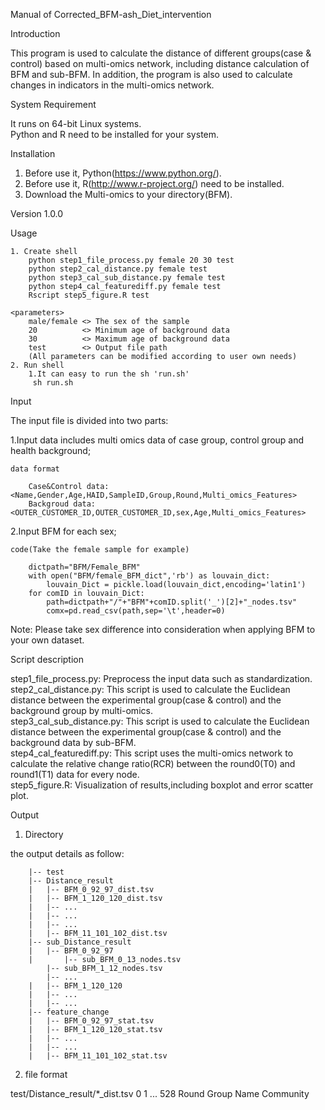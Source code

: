 Manual of Corrected_BFM-ash_Diet_intervention 

Introduction

This program is used to calculate the distance of different groups(case & control) based on multi-omics network, including distance calculation of BFM and sub-BFM. 
In addition, the program is also used to calculate changes in indicators in the multi-omics network. 


System Requirement

It runs on 64-bit Linux systems.  
Python and R need to be installed for your system.  


Installation

1. Before use it, Python(https://www.python.org/). 
2. Before use it, R(http://www.r-project.org/) need to be installed.  
3. Download the Multi-omics to your directory(BFM).  

Version 1.0.0

Usage

	1. Create shell
		python step1_file_process.py female 20 30 test
		python step2_cal_distance.py female test
		python step3_cal_sub_distance.py female test
		python step4_cal_featurediff.py female test
		Rscript step5_figure.R test
		
	<parameters>
		male/female <> The sex of the sample 
		20			<> Minimum age of background data 
		30			<> Maximum age of background data 
		test		<> Output file path 
		(All parameters can be modified according to user own needs)
	2. Run shell
		1.It can easy to run the sh 'run.sh'
		 sh run.sh

Input

The input file is divided into two parts:

1.Input data includes multi omics data of case group, control group and health background;

	data format
	
		Case&Control data:<Name,Gender,Age,HAID,SampleID,Group,Round,Multi_omics_Features>
		Backgroud data:<OUTER_CUSTOMER_ID,OUTER_CUSTOMER_ID,sex,Age,Multi_omics_Features>
	
	
2.Input BFM for each sex;
		
	code(Take the female sample for example)
	
		dictpath="BFM/Female_BFM"
		with open("BFM/female_BFM_dict",'rb') as louvain_dict:
			louvain_Dict = pickle.load(louvain_dict,encoding='latin1')
		for comID in louvain_Dict:
			path=dictpath+"/"+"BFM"+comID.split('_')[2]+"_nodes.tsv"
			comx=pd.read_csv(path,sep='\t',header=0)
			
		

Note:
	Please take sex difference into consideration when applying BFM to your own dataset.



Script description

step1_file_process.py: Preprocess the input data such as standardization.  
step2_cal_distance.py: This script is used to calculate the Euclidean distance between the experimental group(case & control) and the background group by multi-omics.  
step3_cal_sub_distance.py: This script is used to calculate the Euclidean distance between the experimental group(case & control) and the background data by sub-BFM.  
step4_cal_featurediff.py: This script uses the multi-omics network to calculate the relative change ratio(RCR) between the round0(T0) and round1(T1) data for every node.  
step5_figure.R: Visualization of results,including boxplot and error scatter plot. 
	

Output
1. Directory

the output details as follow:

        |-- test
        |-- Distance_result
        |   |-- BFM_0_92_97_dist.tsv
        |   |-- BFM_1_120_120_dist.tsv
        |   |-- ...
        |   |-- ...
        |   |-- ...
        |   |-- BFM_11_101_102_dist.tsv
        |-- sub_Distance_result
        |   |-- BFM_0_92_97
        |   	|-- sub_BFM_0_13_nodes.tsv
			|-- sub_BFM_1_12_nodes.tsv
			|-- ...
        |   |-- BFM_1_120_120
        |   |-- ...
        |   |-- ...
        |-- feature_change
        |   |-- BFM_0_92_97_stat.tsv
        |   |-- BFM_1_120_120_stat.tsv
        |   |-- ...
        |   |-- ...
        |   |-- BFM_11_101_102_stat.tsv

2. file format

test/Distance_result/*_dist.tsv
	0	1 ... 528	Round	Group	Name	Community

